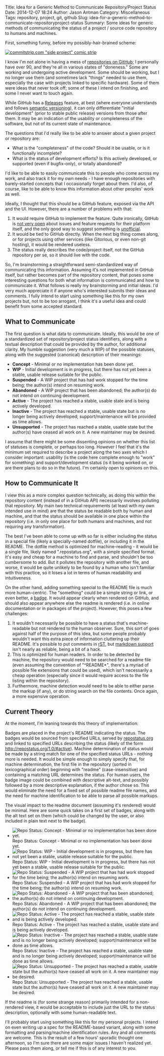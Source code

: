 Title: Idea for a Generic Method to Communicate Repository/Project Status
Date: 2014-12-07 18:24
Author: Jason Antman
Category: Miscellaneous
Tags: repository, project, git, github
Slug: idea-for-a-generic-method-to-communicate-repositoryproject-status
Summary: Some ideas for generic methods of communicating the status of a project / source code repository to humans and machines.

First, something funny, before my possibly-hair-brained scheme:

[![commitstrip.com "side project" comic strip](http://www.commitstrip.com/wp-content/uploads/2014/11/Strip-Side-project-650-finalenglish.jpg)](http://www.commitstrip.com/en/2014/11/25/west-side-project-story/)

I know I'm not alone in having a mess of [repositories on GitHub](https://github.com/jantman?tab=repositories); I personally have over 90, and they're
all in various states of "doneness." Some are working and undergoing active development. Some should be
working, but I no longer use them (and sometimes lack "things" needed to use them, especially the case
with projects linked to specific hardware). Some of them were ideas that never took off; some of these
I intend on finishing, and some I never want to touch again.

While GitHub has a [Releases](https://help.github.com/articles/about-releases/) feature, at best (where everyone
understands and follows [semantic versioning](http://semver.org/)), it can only differentiate "initial development"
(prior to stable public release) versions from those after them. It may be an indication of the usability or completeness
of the software, but not of its current state of maintenance.

The questions that I'd really like to be able to answer about a given project or repository are:

* What is the "completeness" of the code? Should it be usable, or is it functionally incomplete?
* What is the status of development efforts? Is this actively developed, or supported (even if bugfix-only), or totally abandoned?

I'd like to be able to easily communicate this to people who come across my work, and also
track it for my own needs - I have enough repositories with barely-started concepts that I
occasionally forget about them. I'd also, of course, like to be able to know this information
about other peoples' work as well.

Ideally, I thought that this should be a GitHub feature, exposed via the API and the UI. However,
there are a number of problems with that:

1. It would require GitHub to implement the feature. Quite ironically, GitHub is [not very open](https://github.com/isaacs/github/issues/6)
about issues and feature requests for their platform itself, and the only good way to suggest something is [unofficial](https://github.com/isaacs/github).
2. It would be tied to GitHub directly. When the next big thing comes along, or for projects using other services (like Gitorious, or even non-git hosting),
it would be rendered useless.
3. The status really describes the code/project itself, not the GitHub repository per se, so it should live with the code.

So, I'm brainstorming a straightforward semi-standardized way of communicating this information. Assuming
it's not implemented in GitHub itself, but rather becomes part of the repository content, that poses some
interesting questions for both what information is communicated and how to communicate it. What follows is
really my brainstorming and initial ideas. I'd very much appreciate it if anyone who's interested submits
their ideas and comments. I fully intend to start using something like this for my own projects but, not to
be too arrogant, I think it's a useful idea and could benefit from some accepted standard.

What to Communicate
--------------------

The first question is what data to communicate. Ideally, this would be one of a standardized set of
repository/project status identifiers, along with a textual description that could be provided by
the author, for additional clarity. My humble suggestion (very much a WIP) of the possible statuses,
along with the suggested (canonical) description of their meanings:

* __Concept__ - Minimal or no implementation has been done yet.
* __WIP__ - Initial development is in progress, but there has not yet been a stable, usable release suitable for the public.
* __Suspended__ - A WIP project that has had work stopped for the time being; the author(s) intend on resuming work.
* __Abandoned__ - A WIP project that has been abandoned; the author(s) do not intend on continuing development.
* __Active__ - The project has reached a stable, usable state and is being actively developed.
* __Inactive__ - The project has reached a stable, usable state but is no longer being actively developed; support/maintenance will be provided as time allows.
* __Unsupported__ - The project has reached a stable, usable state but the author(s) have ceased all work on it. A new maintainer may be desired.

I assume that there might be some dissenting opinions on whether this list of statuses is complete, or perhaps too long.
However I feel that it's the minimum set required to describe a project along the two axes which I consider important:
usability (is the code here complete enough to "work" for something) and support/development status (is it being worked on,
or are there plans to do so in the future). I'm certainly open to opinions on this.

How to Communicate It
---------------------

I view this as a more complex question technically, as doing this within the repository content (instead of in a GitHub API)
necessarily involves polluting that repository. My main two technical requirements (at least with my own intended use in mind)
are that the status be readable both by human and machine, and that the status should be available in one place within the
repository (i.e. in only one place for both humans and machines, and not requiring any transformation).

The best I've been able to come up with so far is either including the status in a special file (likely a specially-named dotfile),
or including it in the README. The dotfile method is optimized for machine-reading - it would be a single file, likely named
".repostatus.org", with a simple specified format. It's easy and cheap for a machine to find and parse, and shouldn't be too cumbersome
to add. But it pollutes the repository with another file, and worse, it would be quite unlikely to be found by a human who isn't
familiar with this practice, so it loses a lot in terms of human readability and intuitiveness.

On the other hand, adding something special to the README file is much more human-centric. The "something" could be a simple
string or link, or even better, a [badge](http://shields.io/). It would appear clearly when rendered on GitHub, and should also appear anywhere
else the readme is rendered (i.e. in online documentation or in packages of the project). However, this poses a few challenges:

1. It wouldn't necessarily be possible to have a status that's machine-readable but not rendered to the human observer. Sure, this
sort of goes against half of the purpose of this idea, but some people probably wouldn't want this extra piece of information
cluttering up their README. It's possible to put comments in [rST](http://docutils.sourceforge.net/docs/ref/rst/restructuredtext.html#comments),
but [markdown support](http://stackoverflow.com/questions/4823468/store-comments-in-markdown-syntax) isn't nearly as reliable,
being a bit of a hack.
2. This is optimized for human readers. In order to be detected by machine, the repository would need to be searched for
a readme file (even assuming the convention of "^README*", there's a myriad of possible file extensions that could be used),
which isn't necessarily a cheap operation (especially since it would require access to the file listing within the repository).
3. Furthermore, machine detection would need to be able to either parse the markup (if any), or do string search on the file
contents. Once again, a more expensive operation.

Current Theory
---------------

At the moment, I'm leaning towards this theory of implementation:

Badges are placed in the project's README indicating the status. The badges would be sourced from specified URLs, served
by [repostatus.org](http://repostatus.org) and linked to specified URLs describing the status (likely of the form
http://repostatus.org/1.0/#active). Machine determination of status would be made by a string match for one of
the specified status URLs - nothing more is needed. It would be simple enough to simply specify that, for machine
determination, the first file in the repository (sorted in lexicographical order) beginning with "readme" (case-insensitive) and containing
a matching URL determines the status. For human users, the badge image could be combined with descriptive alt-text, and
possibly followed by a more descriptive explanation, if the author chose so. This would eliminate the need for a fixed
set of possible readme file names, and the need for machine identification to be able to parse all possible markups.


The visual impact to the readme document (assuming it's rendered) would be minimal. Here are some quick takes on
a first set of badges, along with the alt text set on them (which could be changed by the user, or also included
in plain text next to the badge).

* ![Repo Status: Concept - Minimal or no implementation has been done yet.](http://img.shields.io/badge/repo%20status-Concept-ffffff.svg) Repo Status: Concept - Minimal or no implementation has been done yet.
* ![Repo Status: WIP - Initial development is in progress, but there has not yet been a stable, usable release suitable for the public.](http://img.shields.io/badge/repo%20status-WIP-yellow.svg) Repo Status: WIP - Initial development is in progress, but there has not yet been a stable, usable release suitable for the public.
* ![Repo Status: Suspended - A WIP project that has had work stopped for the time being; the author(s) intend on resuming work.](http://img.shields.io/badge/repo%20status-Suspended-orange.svg) Repo Status: Suspended - A WIP project that has had work stopped for the time being; the author(s) intend on resuming work.
* ![Repo Status: Abandoned - A WIP project that has been abandoned; the author(s) do not intend on continuing development.](http://img.shields.io/badge/repo%20status-Abandoned-000000.svg) Repo Status: Abandoned - A WIP project that has been abandoned; the author(s) do not intend on continuing development.
* ![Repo Status: Active - The project has reached a stable, usable state and is being actively developed.](http://img.shields.io/badge/repo%20status-Active-brightgreen.svg) Repo Status: Active - The project has reached a stable, usable state and is being actively developed.
* ![Repo Status: Inactive - The project has reached a stable, usable state and is no longer being actively developed; support/maintenance will be done as time allows.](http://img.shields.io/badge/repo%20status-Inactive-yellowgreen.svg) Repo Status: Inactive - The project has reached a stable, usable state and is no longer being actively developed; support/maintenance will be done as time allows.
* ![Repo Status: Unsupported - The project has reached a stable, usable state but the author(s) have ceased all work on it. A new maintainer may be desired.](http://img.shields.io/badge/repo%20status-Unsupported-lightgrey.svg) Repo Status: Unsupported - The project has reached a stable, usable state but the author(s) have ceased all work on it. A new maintainer may be desired.

If the readme is (for some strange reason) primarily intended for a non-rendered view, it would be acceptable to
include just the URL to the status description, optionally with some human-readable text.

I'll probably start using something like this for my personal projects. I intend on even writing up a spec
for the README-based variant, along with some formatting and parsing/machine identification rules. Any and
all comments are welcome. This is the result of a few hours' sporadic thought one afternoon, so I'm sure there
are some major issues I haven't realized yet. Please pass them along, or tell me if this is of any interest to you.
